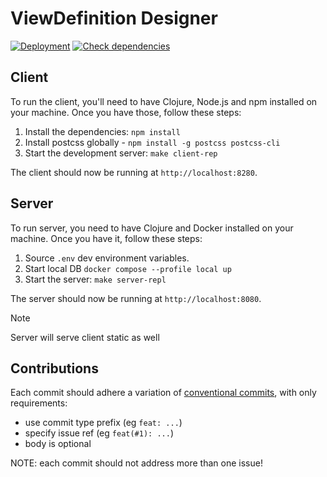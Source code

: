 # ViewDefinition Designer

[![Deployment](https://github.com/Aidbox/viewdefinitions/actions/workflows/deployment.yml/badge.svg)](https://github.com/Aidbox/viewdefinitions/actions/workflows/deployment.yml)
[![Check dependencies](https://github.com/Aidbox/viewdefinitions/actions/workflows/dependencies.yml/badge.svg)](https://github.com/Aidbox/viewdefinitions/actions/workflows/dependencies.yml)

## Client

To run the client, you'll need to have Clojure, Node.js and npm installed on your machine. Once you have those, follow these steps:

1. Install the dependencies: `npm install`
2. Install postcss globally - `npm install -g postcss postcss-cli`
3. Start the development server: `make client-rep`

The client should now be running at `http://localhost:8280`.

## Server

To run server, you need to have Clojure and Docker installed on your machine. Once you have it, follow these steps:

1. Source `.env` dev environment variables.
2. Start local DB `docker compose --profile local up`
3. Start the server: `make server-repl`

The server should now be running at `http://localhost:8080`.

> [!NOTE]
> Server will serve client static as well

## Contributions

Each commit should adhere a variation of [conventional commits](https://www.conventionalcommits.org/en/v1.0.0/#summary), with only requirements:

- use commit type prefix (eg `feat: ...`)
- specify issue ref (eg `feat(#1): ...`)
- body is optional

NOTE: each commit should not address more than one issue!
